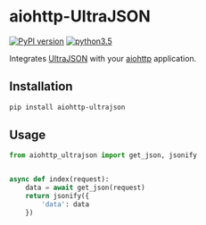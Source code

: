 # aiohttp-UltraJSON

[![PyPI version](https://badge.fury.io/py/aiohttp-ultrajson.svg)](https://badge.fury.io/py/aiohttp-ultrajson) [![python3.5](https://img.shields.io/badge/python-3.5-blue.svg)](https://www.python.org/downloads/)

Integrates [UltraJSON](https://github.com/esnme/ultrajson) with your [aiohttp](https://github.com/KeepSafe/aiohttp) application.

## Installation

```sh
pip install aiohttp-ultrajson
```

## Usage

```python
from aiohttp_ultrajson import get_json, jsonify


async def index(request):
    data = await get_json(request)
    return jsonify({
        'data': data
    })
```
